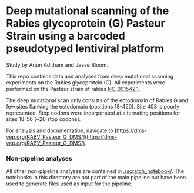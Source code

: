 # Deep mutational scanning of the Rabies glycoprotein (G) Pasteur Strain using a barcoded pseudotyped lentiviral platform
Study by Arjun Aditham and Jesse Bloom.


This repo contains data and analyses from deep mutational scanning experiments on the Rabies glycoprotein (G). All experiments were performed on the Pasteur strain of rabies [NC_001542.1](https://www.ncbi.nlm.nih.gov/nuccore/NC_001542.1). 


The deep mutational scan only consists of the ectodomain of Rabies G and few sites flanking the ectodomain (positions 18-450). Site 403 is poorly represented. Stop codons were incorporated at alternating positions for sites 18-56 (~20 stop codons). 


For analysis and documentation, navigate to [https://dms-vep.org/RABV_Pasteur_G_DMS/](https://dms-vep.org/RABV_Pasteur_G_DMS/). 


### Non-pipeline analyses
All other non-pipeline analyses are contained in [./scratch_notebook/](scratch_notebook). The notebooks in this directory are not part of the main pipeline but have been used to generate files used as input for the pipeline.

